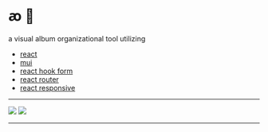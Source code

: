 # ꜵ :musical_score:

a visual album organizational tool utilizing
<ul>
    <li><a href="https://reactjs.org/">react</a></li>
    <li><a href="https://mui.com/">mui</a></li>
    <li><a href="https://react-hook-form.com/">react hook form</a></li>
    <li><a href="https://github.com/remix-run/react-router">react router</a></li>
    <li><a href="https://github.com/yocontra/react-responsive">react responsive</a></li>
</ul>

---

<img src="https://i.ibb.co/brfCqjP/aohome.png">
<img src="https://i.ibb.co/RQTq9q5/aoapp.png">

---
